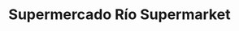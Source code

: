 ---
title: "Supermercado Río Supermarket"
url: /caracas/supermercado-rio-supermarket-avenida-jose-antonio-paez/
shop: Supermarkt
---